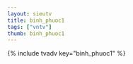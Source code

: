 ```yaml
--- 
layout: sieutv
title: binh_phuoc1
tags: ["vntv"]
thumb: binh_phuoc1
---
```

{% include tvadv key="binh_phuoc1" %}
